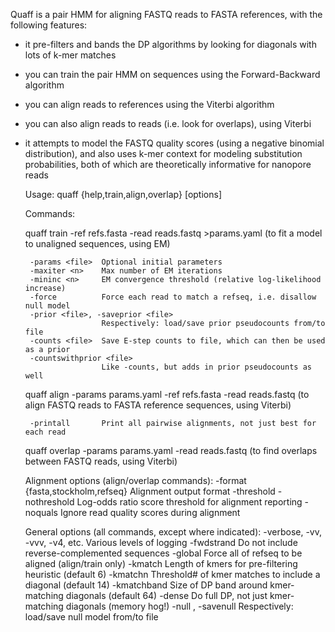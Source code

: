 Quaff is a pair HMM for aligning FASTQ reads to FASTA references,
with the following features:

- it pre-filters and bands the DP algorithms by looking for diagonals
  with lots of k-mer matches

- you can train the pair HMM on sequences using the Forward-Backward
  algorithm

- you can align reads to references using the Viterbi algorithm

- you can also align reads to reads (i.e. look for overlaps), using
  Viterbi

- it attempts to model the FASTQ quality scores (using a negative
  binomial distribution), and also uses k-mer context for modeling
  substitution probabilities, both of which are theoretically
  informative for nanopore reads


	Usage: quaff {help,train,align,overlap} [options]
	
	Commands:
	
	 quaff train -ref refs.fasta -read reads.fastq  >params.yaml
	  (to fit a model to unaligned sequences, using EM)
	
	   -params <file>  Optional initial parameters
	   -maxiter <n>    Max number of EM iterations
	   -mininc <n>     EM convergence threshold (relative log-likelihood increase)
	   -force          Force each read to match a refseq, i.e. disallow null model
	   -prior <file>, -saveprior <file>
	                   Respectively: load/save prior pseudocounts from/to file
	   -counts <file>  Save E-step counts to file, which can then be used as a prior
	   -countswithprior <file>
	                   Like -counts, but adds in prior pseudocounts as well
	
	
	 quaff align -params params.yaml -ref refs.fasta -read reads.fastq
	  (to align FASTQ reads to FASTA reference sequences, using Viterbi)
	
	   -printall       Print all pairwise alignments, not just best for each read
	
	
	 quaff overlap -params params.yaml -read reads.fastq
	  (to find overlaps between FASTQ reads, using Viterbi)
	
	
	Alignment options (align/overlap commands):
	   -format {fasta,stockholm,refseq}
	                   Alignment output format
	   -threshold <n>
	   -nothreshold    Log-odds ratio score threshold for alignment reporting
	   -noquals        Ignore read quality scores during alignment
	
	General options (all commands, except where indicated):
	   -verbose, -vv, -vvv, -v4, etc.
	                   Various levels of logging
	   -fwdstrand      Do not include reverse-complemented sequences
	   -global         Force all of refseq to be aligned (align/train only)
	   -kmatch         Length of kmers for pre-filtering heuristic (default 6)
	   -kmatchn <n>    Threshold# of kmer matches to include a diagonal (default 14)
	   -kmatchband <n> Size of DP band around kmer-matching diagonals (default 64)
	   -dense          Do full DP, not just kmer-matching diagonals (memory hog!)
	   -null <file>, -savenull <file>
	                   Respectively: load/save null model from/to file